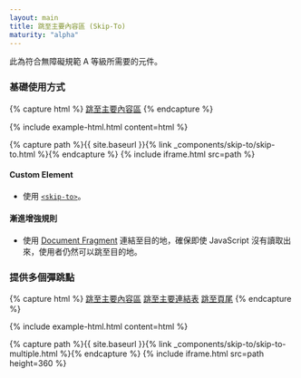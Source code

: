 ```yaml
---
layout: main
title: 跳至主要內容區 (Skip-To)
maturity: "alpha"
---
```


此為符合無障礙規範 A 等級所需要的元件。

### 基礎使用方式

{% capture html %}<skip-to>
  <a href="#main" class="skip-to">跳至主要內容區</a>
</skip-to>{% endcapture %}
<div class="br3 mb4 overflow-hidden">{% include example-html.html content=html %}</div>

{% capture path %}{{ site.baseurl }}{% link _components/skip-to/skip-to.html %}{% endcapture %}
{% include iframe.html src=path %}

#### Custom Element

- 使用 [`<skip-to>`](/assets/js/components/skip-to-element.js)。

#### 漸進增強規則

- 使用 [Document Fragment](https://developer.mozilla.org/en-US:/docs/Learn/HTML/Introduction_to_HTML/Creating_hyperlinks#document_fragments) 連結至目的地，確保即使 JavaScript 沒有讀取出來，使用者仍然可以跳至目的地。

### 提供多個彈跳點

{% capture html %}
<skip-to>
  <a href="#main" class="skip-to">跳至主要內容區</a>
  <a href="#navigation" class="skip-to">跳至主要連結表</a>
  <a href="#footer" class="skip-to">跳至頁尾</a>
</skip-to>
{% endcapture %}
<div class="br3 mb4 overflow-hidden">{% include example-html.html content=html %}</div>

{% capture path %}{{ site.baseurl }}{% link _components/skip-to/skip-to-multiple.html %}{% endcapture %}
{% include iframe.html src=path height=360 %}
